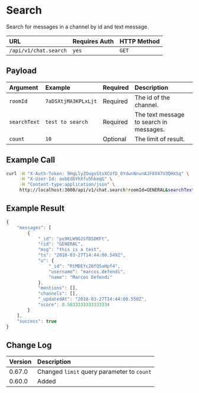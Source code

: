 # Search

Search for messages in a channel by id and text message.

| URL | Requires Auth | HTTP Method |
| :--- | :--- | :--- |
| `/api/v1/chat.search` | `yes` | `GET` |

## Payload

| Argument | Example | Required | Description |
| :--- | :--- | :--- | :--- |
| `roomId` | `7aDSXtjMA3KPLxLjt` | Required | The id of the channel. |
| `searchText` | `test to search` | Required | The text message to search in messages. |
| `count` | `10` | Optional | The limit of result. |

## Example Call

```bash
curl -H "X-Auth-Token: 9HqLlyZOugoStsXCUfD_0YdwnNnunAJF8V47U3QHXSq" \
     -H "X-User-Id: aobEdbYhXfu5hkeqG" \
     -H "Content-type:application/json" \
     http://localhost:3000/api/v1/chat.search?roomId=GENERAL&searchText=test&count=10
```

## Example Result

```javascript
{
    "messages": [
        {
            "_id": "px9KLW9G2SfD5DKFt",
            "rid": "GENERAL",
            "msg": "this is a test",
            "ts": "2018-03-27T14:44:00.549Z",
            "u": {
                "_id": "RtMDEYc28fQ5aHpf4",
                "username": "marcos.defendi",
                "name": "Marcos Defendi"
            },
            "mentions": [],
            "channels": [],
            "_updatedAt": "2018-03-27T14:44:00.550Z",
            "score": 0.5833333333333334
        }
    ],
    "success": true
}
```

## Change Log

| Version | Description |
| :--- | :--- |
| 0.67.0 | Changed `limit` query parameter to `count` |
| 0.60.0 | Added |

